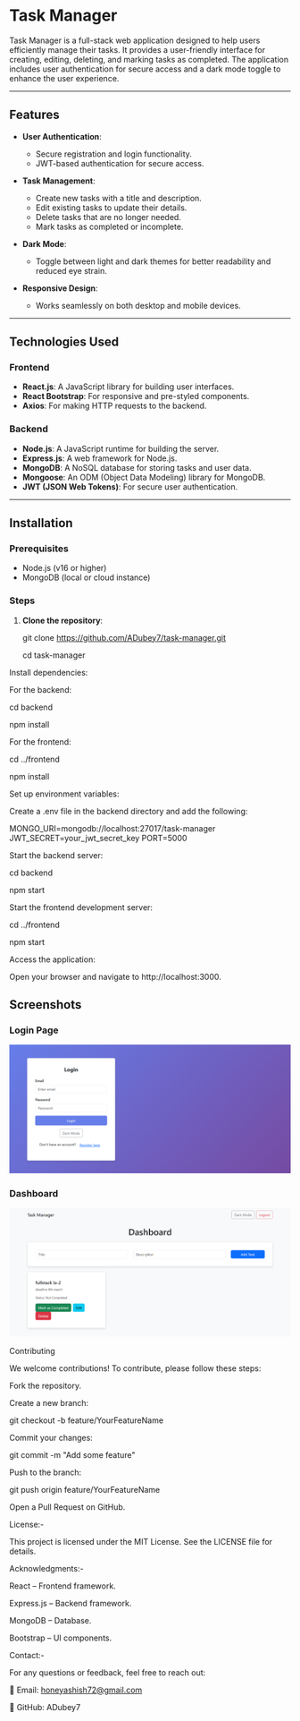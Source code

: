 # Task Manager

Task Manager is a full-stack web application designed to help users efficiently manage their tasks. It provides a user-friendly interface for creating, editing, deleting, and marking tasks as completed. The application includes user authentication for secure access and a dark mode toggle to enhance the user experience.

---

## Features

- **User Authentication**:
  - Secure registration and login functionality.
  - JWT-based authentication for secure access.

- **Task Management**:
  - Create new tasks with a title and description.
  - Edit existing tasks to update their details.
  - Delete tasks that are no longer needed.
  - Mark tasks as completed or incomplete.

- **Dark Mode**:
  - Toggle between light and dark themes for better readability and reduced eye strain.

- **Responsive Design**:
  - Works seamlessly on both desktop and mobile devices.

---

## Technologies Used

### Frontend
- **React.js**: A JavaScript library for building user interfaces.
- **React Bootstrap**: For responsive and pre-styled components.
- **Axios**: For making HTTP requests to the backend.

### Backend
- **Node.js**: A JavaScript runtime for building the server.
- **Express.js**: A web framework for Node.js.
- **MongoDB**: A NoSQL database for storing tasks and user data.
- **Mongoose**: An ODM (Object Data Modeling) library for MongoDB.
- **JWT (JSON Web Tokens)**: For secure user authentication.

---

## Installation

### Prerequisites
- Node.js (v16 or higher)
- MongoDB (local or cloud instance)

### Steps
1. **Clone the repository**:
   
   git clone https://github.com/ADubey7/task-manager.git

   cd task-manager

Install dependencies:

For the backend:

cd backend

npm install

For the frontend:

cd ../frontend

npm install

Set up environment variables:

Create a .env file in the backend directory and add the following:

MONGO_URI=mongodb://localhost:27017/task-manager
JWT_SECRET=your_jwt_secret_key
PORT=5000

Start the backend server:

cd backend

npm start

Start the frontend development server:

cd ../frontend

npm start

Access the application:

Open your browser and navigate to http://localhost:3000.


## Screenshots

### Login Page

![Login Page](screenshots/loginpage.png)

### Dashboard

![Dashboard](screenshots/dashboard.png)


Contributing

We welcome contributions! To contribute, please follow these steps:

Fork the repository.

Create a new branch:

git checkout -b feature/YourFeatureName

Commit your changes:

git commit -m "Add some feature"

Push to the branch:

git push origin feature/YourFeatureName

Open a Pull Request on GitHub.

License:-

This project is licensed under the MIT License. See the LICENSE file for details.

Acknowledgments:-

React – Frontend framework.

Express.js – Backend framework.

MongoDB – Database.

Bootstrap – UI components.

Contact:-

For any questions or feedback, feel free to reach out:

📧 Email: honeyashish72@gmail.com

🐙 GitHub: ADubey7

